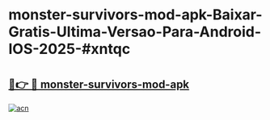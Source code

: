 # monster-survivors-mod-apk-Baixar-Gratis-Ultima-Versao-Para-Android-IOS-2025-#xntqc

# <h2><a href="https://ainizakaria.my?title=monster-survivors-mod-apk&ref=22M">🔗👉 🔴 monster-survivors-mod-apk</a></h2>

[![acn](https://github.com/user-attachments/assets/0f9c940e-d8b0-45ae-aac7-cd30a18b3e1c)](https://ainizakaria.my?title=monster-survivors-mod-apk&ref=22M)

